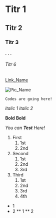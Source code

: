 # Titr 1
## Titr 2
### Titr 3
.
.
.
###### Titr 6

[Link_Name](Link_URL)

![Pic_Name](Pic_URL)

```
Codes are going here!
```

*italic 1*
_italic 2_

**Bold**
__Bold__

_You can **Test** Here!_

1. First
   1. 1st
   2. 2nd
2. Second
   1. 1st
   2. 2nd
   3. 3rd
3. Third
   1. 1st
   2. 2nd
   3. 3rd
   4. 4th

* 1
* 2
 ** 1
 ** 2
